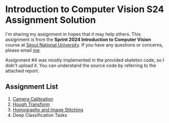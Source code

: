 # Introduction to Computer Vision S24 Assignment Solution

I'm sharing my assignment in hopes that it may help others.
This assignment is from the **Sprint 2024 Introduction to Computer Vision** course at [Seoul National University](https://en.snu.ac.kr/index.html).
If you have any questions or concerns, please email [me](https://github.com/prisem123).

Assignment #4 was mostly implemented in the provided skeleton code, so I didn't upload it.
You can understand the source code by referring to the attached report.


## Assignment List
1. [Camera Calibration](HW1)
2. [Hough Transform](HW2)
3. [Homography and Image Stitching](HW3)
4. Deep Classification Tasks
